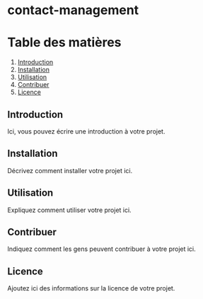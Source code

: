 # contact-management
# Table des matières

1. [Introduction](#introduction)
2. [Installation](#installation)
3. [Utilisation](#utilisation)
4. [Contribuer](#contribuer)
5. [Licence](#licence)

## Introduction <a name="introduction"></a>

Ici, vous pouvez écrire une introduction à votre projet.

## Installation <a name="installation"></a>

Décrivez comment installer votre projet ici.

## Utilisation <a name="utilisation"></a>

Expliquez comment utiliser votre projet ici.

## Contribuer <a name="contribuer"></a>

Indiquez comment les gens peuvent contribuer à votre projet ici.

## Licence <a name="licence"></a>

Ajoutez ici des informations sur la licence de votre projet.
